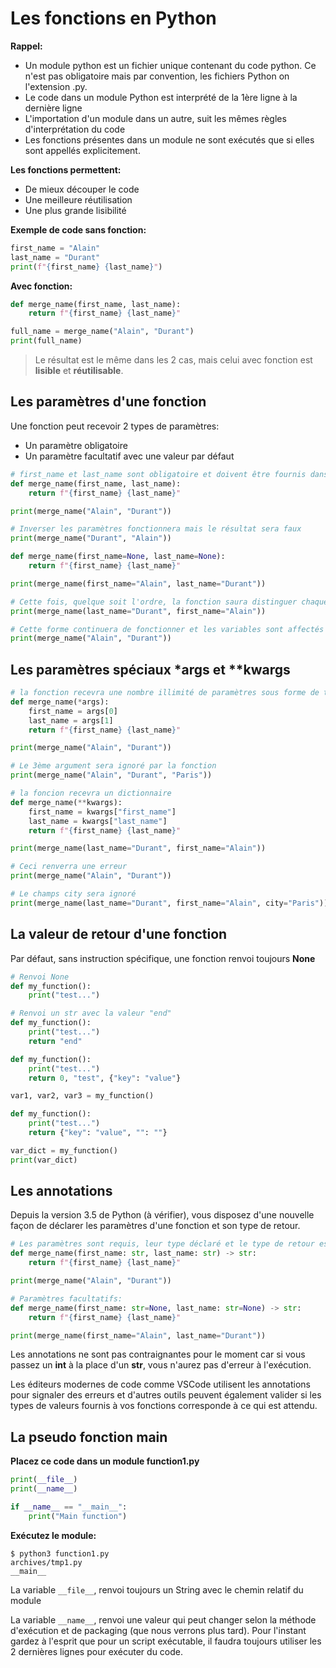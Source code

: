 # Les fonctions en Python

**Rappel:**
- Un module python est un fichier unique contenant du code python. Ce n'est pas obligatoire mais par convention, les fichiers Python on l'extension .py.
- Le code dans un module Python est interprété de la 1ère ligne à la dernière ligne
- L'importation d'un module dans un autre, suit les mêmes règles d'interprétation du code
- Les fonctions présentes dans un module ne sont exécutés que si elles sont appellés explicitement.

**Les fonctions permettent:**
- De mieux découper le code
- Une meilleure réutilisation
- Une plus grande lisibilité

**Exemple de code sans fonction:**

```python
first_name = "Alain"
last_name = "Durant"
print(f"{first_name} {last_name}")
```

**Avec fonction:**

```python
def merge_name(first_name, last_name):
    return f"{first_name} {last_name}"

full_name = merge_name("Alain", "Durant")
print(full_name)
```

> Le résultat est le même dans les 2 cas, mais celui avec fonction est **lisible** et **réutilisable**. 

## Les paramètres d'une fonction

Une fonction peut recevoir 2 types de paramètres:
- Un paramètre obligatoire
- Un paramètre facultatif avec une valeur par défaut

```python
# first_name et last_name sont obligatoire et doivent être fournis dans l'ordre
def merge_name(first_name, last_name):
    return f"{first_name} {last_name}"

print(merge_name("Alain", "Durant"))

# Inverser les paramètres fonctionnera mais le résultat sera faux
print(merge_name("Durant", "Alain"))

def merge_name(first_name=None, last_name=None):
    return f"{first_name} {last_name}"

print(merge_name(first_name="Alain", last_name="Durant"))

# Cette fois, quelque soit l'ordre, la fonction saura distinguer chaque paramètre
print(merge_name(last_name="Durant", first_name="Alain"))

# Cette forme continuera de fonctionner et les variables sont affectés dans l'ordre
print(merge_name("Alain", "Durant"))
```

## Les paramètres spéciaux *args et **kwargs

```python
# la fonction recevra une nombre illimité de paramètres sous forme de tableau
def merge_name(*args):
    first_name = args[0]
    last_name = args[1]
    return f"{first_name} {last_name}"

print(merge_name("Alain", "Durant"))

# Le 3ème argument sera ignoré par la fonction
print(merge_name("Alain", "Durant", "Paris"))

# la foncion recevra un dictionnaire
def merge_name(**kwargs):
    first_name = kwargs["first_name"]
    last_name = kwargs["last_name"]
    return f"{first_name} {last_name}"

print(merge_name(last_name="Durant", first_name="Alain"))

# Ceci renverra une erreur
print(merge_name("Alain", "Durant"))

# Le champs city sera ignoré
print(merge_name(last_name="Durant", first_name="Alain", city="Paris"))
```

## La valeur de retour d'une fonction

Par défaut, sans instruction spécifique, une fonction renvoi toujours **None**

```python
# Renvoi None
def my_function():
    print("test...")

# Renvoi un str avec la valeur "end"
def my_function():
    print("test...")
    return "end"

def my_function():
    print("test...")
    return 0, "test", {"key": "value"}

var1, var2, var3 = my_function()    

def my_function():
    print("test...")
    return {"key": "value", "": ""}

var_dict = my_function()
print(var_dict)
```

## Les annotations

Depuis la version 3.5 de Python (à vérifier), vous disposez d'une nouvelle façon de déclarer les paramètres d'une fonction et son type de retour.

```python
# Les paramètres sont requis, leur type déclaré et le type de retour est précisé
def merge_name(first_name: str, last_name: str) -> str:
    return f"{first_name} {last_name}"

print(merge_name("Alain", "Durant"))

# Paramètres facultatifs:
def merge_name(first_name: str=None, last_name: str=None) -> str:
    return f"{first_name} {last_name}"

print(merge_name(first_name="Alain", last_name="Durant"))
```

Les annotations ne sont pas contraignantes pour le moment car si vous passez un **int** à la place d'un **str**, vous n'aurez pas d'erreur à l'exécution.

Les éditeurs modernes de code comme VSCode utilisent les annotations pour signaler des erreurs et d'autres outils peuvent également valider si les types de valeurs fournis à vos fonctions corresponde à ce qui est attendu.


## La pseudo fonction main

**Placez ce code dans un module function1.py**

```python
print(__file__)
print(__name__)

if __name__ == "__main__":
    print("Main function")
```

**Exécutez le module:**

```shell
$ python3 function1.py
archives/tmp1.py
__main__
```

La variable `__file__`, renvoi toujours un String avec le chemin relatif du module

La variable `__name__`, renvoi une valeur qui peut changer selon la méthode d'exécution et de packaging (que nous verrons plus tard). Pour l'instant gardez à l'esprit que pour un script exécutable, il faudra toujours utiliser les 2 dernières lignes pour exécuter du code.

